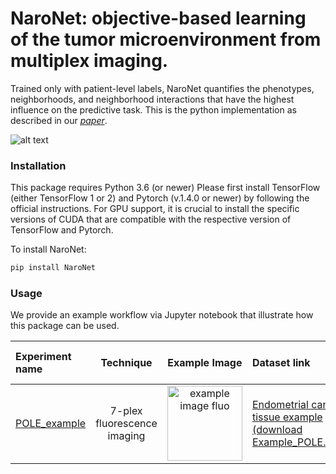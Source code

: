 # NaroNet: objective-based learning of the tumor microenvironment from multiplex imaging.
Trained only with patient-level labels, NaroNet quantifies the phenotypes, neighborhoods, and neighborhood interactions that have the highest influence on the predictive task. This is the python implementation as described in our [*paper*](https://arxiv.org/abs/2103.05385).  

![alt text](https://github.com/djimenezsanchez/NaroNet/blob/main/images/folder_overview.gif)

### Installation
This package requires Python 3.6 (or newer)
Please first install TensorFlow (either TensorFlow 1 or 2) and Pytorch (v.1.4.0 or newer) by following the official instructions. For GPU support, it is crucial to install the specific versions of CUDA that are compatible with the respective version of TensorFlow and Pytorch.

To install NaroNet:
```sh
pip install NaroNet
```

### Usage
We provide an example workflow via Jupyter notebook that illustrate how this package can be used.

| Experiment name | Technique | Example Image | Dataset link | Run in google colab |
| :-- | :-: | :-:| :-- | :-- |
| [POLE_example]()| 7-plex fluorescence imaging | <img src="https://github.com/djimenezsanchez/NaroNet/blob/main/images/example_endometrial_crop.tif?raw=true" title="example image fluo" width="120px" align="center">  | [Endometrial cancer tissue example (download Example_POLE.zip)](https://zenodo.org/record/4630664#.YFoGLa9KiUk). |[![Open In Colab](https://colab.research.google.com/assets/colab-badge.svg)](https://colab.research.google.com/github/djimenezsanchez/NaroNet/blob/main/examples/google_colab_example.ipynb?authuser=1) |

